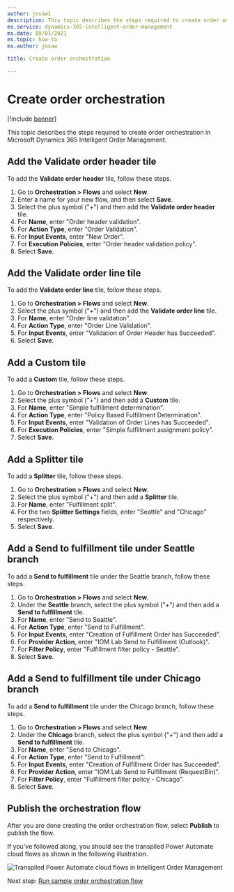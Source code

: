 ```yaml
---
author: josaw1
description: This topic describes the steps required to create order orchestration in Microsoft Dynamics 365 Intelligent Order Management.
ms.service: dynamics-365-intelligent-order-management
ms.date: 09/01/2021
ms.topic: how-to
ms.author: josaw

title: Create order orchestration

---
```


# Create order orchestration

[!include [banner](includes/banner.md)]

This topic describes the steps required to create order orchestration in Microsoft Dynamics 365 Intelligent Order Management.

## Add the Validate order header tile

To add the **Validate order header** tile, follow these steps.

1. Go to **Orchestration \> Flows** and select **New**.
1. Enter a name for your new flow, and then select **Save**.
1. Select the plus symbol ("+") and then add the **Validate order header** tile.
1. For **Name**, enter "Order header validation".
1. For **Action Type**, enter "Order Validation".
1. For **Input Events**, enter "New Order".
1. For **Execution Policies**, enter "Order header validation policy".
1. Select **Save**.

## Add the Validate order line tile

To add the **Validate order line** tile, follow these steps.

1. Go to **Orchestration \> Flows** and select **New**.
1. Select the plus symbol ("+") and then add the **Validate order line** tile.
1. For **Name**, enter "Order line validation".
1. For **Action Type**, enter "Order Line Validation".
1. For **Input Events**, enter "Validation of Order Header has Succeeded".
1. Select **Save**.

## Add a Custom tile

To add a **Custom** tile, follow these steps.

1. Go to **Orchestration \> Flows** and select **New**.
1. Select the plus symbol ("+") and then add a **Custom** tile.
1. For **Name**, enter "Simple fulfillment determination".
1. For **Action Type**, enter "Policy Based Fulfillment Determination".
1. For **Input Events**, enter "Validation of Order Lines has Succeeded".
1. For **Execution Policies**, enter "Simple fulfillment assignment policy".
1. Select **Save**.

## Add a Splitter tile

To add a **Splitter** tile, follow these steps.

1. Go to **Orchestration \> Flows** and select **New**.
1. Select the plus symbol ("+") and then add a **Splitter** tile.
1. For **Name**, enter "Fulfillment split".
1. For the two **Splitter Settings** fields, enter "Seattle" and "Chicago" respectively.
1. Select **Save**.

## Add a Send to fulfillment tile under Seattle branch

To add a **Send to fulfillment** tile under the Seattle branch, follow these steps.

1. Go to **Orchestration \> Flows** and select **New**.
1. Under the **Seattle** branch, select the plus symbol ("+") and then add a **Send to fulfillment** tile.
1. For **Name**, enter "Send to Seattle".
1. For **Action Type**, enter "Send to Fulfillment".
1. For **Input Events**, enter "Creation of Fulfillment Order has Succeeded".
1. For **Provider Action**, enter "IOM Lab Send to Fulfillment (Outlook)".
1. For **Filter Policy**, enter "Fulfillment filter policy - Seattle".
1. Select **Save**.

## Add a Send to fulfillment tile under Chicago branch

To add a **Send to fulfillment** tile under the Chicago branch, follow these steps.

1. Go to **Orchestration \> Flows** and select **New**.
1. Under the **Chicago** branch, select the plus symbol ("+") and then add a **Send to fulfillment** tile.
1. For **Name**, enter "Send to Chicago".
1. For **Action Type**, enter "Send to Fulfillment".
1. For **Input Events**, enter "Creation of Fulfillment Order has Succeeded".
1. For **Provider Action**, enter "IOM Lab Send to Fulfillment (RequestBin)".
1. For **Filter Policy**, enter "Fulfillment filter policy - Chicago".
1. Select **Save**.

## Publish the orchestration flow

After you are done creating the order orchestration flow, select **Publish** to publish the flow. 

If you've followed along, you should see the transpiled Power Automate cloud flows as shown in the following illustration.

![Transpiled Power Automate cloud flows in Intelligent Order Management](./media/power-automate-cloud-flows.PNG)

Next step: [Run sample order orchestration flow](lab-run-sample-order-orch-flow.md)
